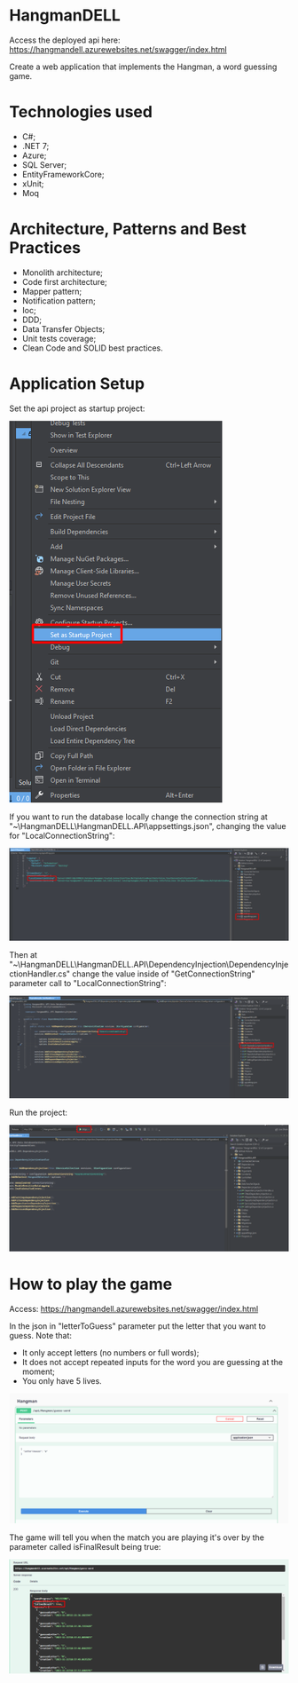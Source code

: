 # HangmanDELL

Access the deployed api here: https://hangmandell.azurewebsites.net/swagger/index.html

Create a web application that implements the Hangman, a word guessing game. 

# Technologies used

- C#;
- .NET 7;
- Azure;
- SQL Server;
- EntityFrameworkCore;
- xUnit;
- Moq

# Architecture, Patterns and Best Practices

- Monolith architecture;
- Code first architecture;
- Mapper pattern;
- Notification pattern;
- Ioc;
- DDD;
- Data Transfer Objects;
- Unit tests coverage;
- Clean Code and SOLID best practices.
 
# Application Setup
Set the api project as startup project:

![alt text](https://github.com/joaosouzaaa/HangmanDELL/blob/master/GitHubImages/setasstartup.png)

If you want to run the database locally change the connection string at "~\HangmanDELL\HangmanDELL.API\appsettings.json", changing the value for "LocalConnectionString":

![alt text](https://github.com/joaosouzaaa/HangmanDELL/blob/master/GitHubImages/localconnectionstringpath.png)

Then at "~\HangmanDELL\HangmanDELL.API\DependencyInjection\DependencyInjectionHandler.cs" change the value inside of "GetConnectionString" parameter call to "LocalConnectionString":

![alt text](https://github.com/joaosouzaaa/HangmanDELL/blob/master/GitHubImages/dependencyinjectionhandlerpath.png)

Run the project:

![alt text](https://github.com/joaosouzaaa/HangmanDELL/blob/master/GitHubImages/run.png)

# How to play the game

Access:
https://hangmandell.azurewebsites.net/swagger/index.html

In the json in "letterToGuess" parameter put the letter that you want to guess. 
Note that:
- It only accept letters (no numbers or full words);
- It does not accept repeated inputs for the word you are guessing at the moment;
- You only have 5 lives.
  
![alt text](https://github.com/joaosouzaaa/HangmanDELL/blob/master/GitHubImages/howtoplay1.png)

The game will tell you when the match you are playing it's over by the parameter called isFinalResult being true:

![alt text](https://github.com/joaosouzaaa/HangmanDELL/blob/master/GitHubImages/howtoplay2.png)
